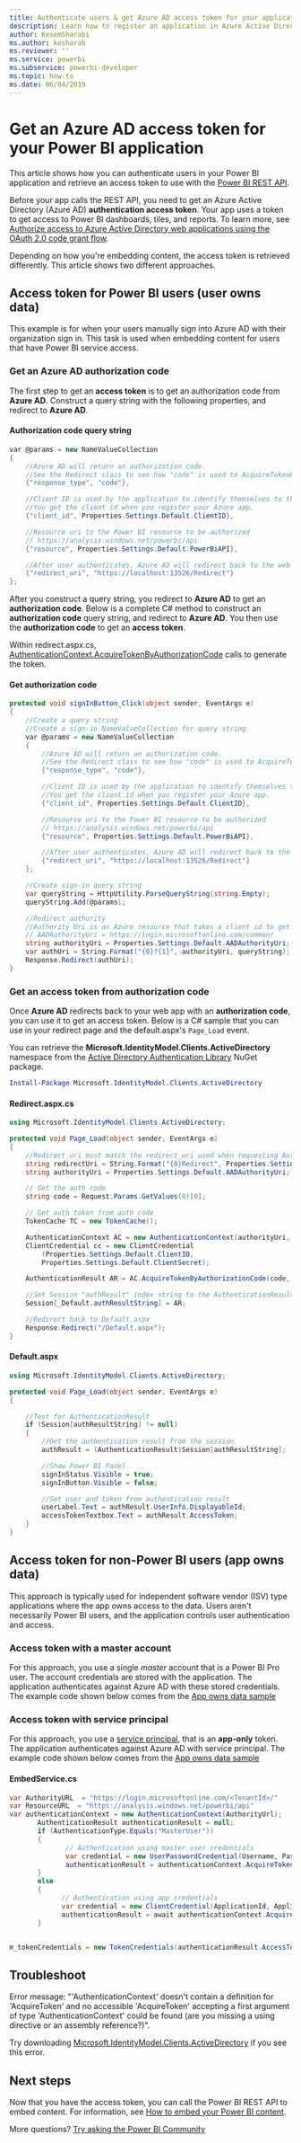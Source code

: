 ```yaml
---
title: Authenticate users & get Azure AD access token for your application
description: Learn how to register an application in Azure Active Directory for use with embedding Power BI content.
author: KesemSharabi
ms.author: kesharab
ms.reviewer: ''
ms.service: powerbi
ms.subservice: powerbi-developer
ms.topic: how-to
ms.date: 06/04/2019 
---
```


# Get an Azure AD access token for your Power BI application

This article shows how you can authenticate users in your Power BI application and retrieve an access token to use with the [Power BI REST API](/rest/api/power-bi/).

Before your app calls the REST API, you need to get an Azure Active Directory (Azure AD) **authentication access token**. Your app uses a token to get access to Power BI dashboards, tiles, and reports. To learn more, see [Authorize access to Azure Active Directory web applications using the OAuth 2.0 code grant flow](/azure/active-directory/develop/v1-protocols-oauth-code).

Depending on how you're embedding content, the access token is retrieved differently. This article shows two different approaches.

## Access token for Power BI users (user owns data)

This example is for when your users manually sign into Azure AD with their organization sign in. This task is used when embedding content for users that have Power BI service access.

### Get an Azure AD authorization code

The first step to get an **access token** is to get an authorization code from **Azure AD**. Construct a query string with the following properties, and redirect to **Azure AD**.

#### Authorization code query string

```csharp
var @params = new NameValueCollection
{
    //Azure AD will return an authorization code. 
    //See the Redirect class to see how "code" is used to AcquireTokenByAuthorizationCode
    {"response_type", "code"},

    //Client ID is used by the application to identify themselves to the users that they are requesting permissions from.
    //You get the client id when you register your Azure app.
    {"client_id", Properties.Settings.Default.ClientID},

    //Resource uri to the Power BI resource to be authorized
    // https://analysis.windows.net/powerbi/api
    {"resource", Properties.Settings.Default.PowerBiAPI},

    //After user authenticates, Azure AD will redirect back to the web app
    {"redirect_uri", "https://localhost:13526/Redirect"}
};
```

After you construct a query string, you redirect to **Azure AD** to get an **authorization code**.  Below is a complete C# method to construct an **authorization code** query string, and redirect to **Azure AD**. You then use the **authorization code** to get an **access token**.

Within redirect.aspx.cs, [AuthenticationContext.AcquireTokenByAuthorizationCode](/dotnet/api/microsoft.identitymodel.clients.activedirectory.authenticationcontext.acquiretokenbyauthorizationcodeasync?view=azure-dotnet#Microsoft_IdentityModel_Clients_ActiveDirectory_AuthenticationContext_AcquireTokenByAuthorizationCodeAsync_System_String_System_Uri_Microsoft_IdentityModel_Clients_ActiveDirectory_ClientCredential_System_String_) calls to generate the token.

#### Get authorization code

```csharp
protected void signInButton_Click(object sender, EventArgs e)
{
    //Create a query string
    //Create a sign-in NameValueCollection for query string
    var @params = new NameValueCollection
    {
        //Azure AD will return an authorization code. 
        //See the Redirect class to see how "code" is used to AcquireTokenByAuthorizationCode
        {"response_type", "code"},

        //Client ID is used by the application to identify themselves to the users that they are requesting permissions from. 
        //You get the client id when you register your Azure app.
        {"client_id", Properties.Settings.Default.ClientID},

        //Resource uri to the Power BI resource to be authorized
        // https://analysis.windows.net/powerbi/api
        {"resource", Properties.Settings.Default.PowerBiAPI},

        //After user authenticates, Azure AD will redirect back to the web app
        {"redirect_uri", "https://localhost:13526/Redirect"}
    };

    //Create sign-in query string
    var queryString = HttpUtility.ParseQueryString(string.Empty);
    queryString.Add(@params);

    //Redirect authority
    //Authority Uri is an Azure resource that takes a client id to get an Access token
    // AADAuthorityUri = https://login.microsoftonline.com/common/
    string authorityUri = Properties.Settings.Default.AADAuthorityUri;
    var authUri = String.Format("{0}?{1}", authorityUri, queryString);
    Response.Redirect(authUri);
}
```

### Get an access token from authorization code

Once **Azure AD** redirects back to your web app with an **authorization code**, you can use it to get an access token. Below is a C# sample that you can use in your redirect page and the default.aspx's `Page_Load` event.

You can retrieve the **Microsoft.IdentityModel.Clients.ActiveDirectory** namespace from the [Active Directory Authentication Library](https://www.nuget.org/packages/Microsoft.IdentityModel.Clients.ActiveDirectory/) NuGet package.

```powershell
Install-Package Microsoft.IdentityModel.Clients.ActiveDirectory
```

#### Redirect.aspx.cs

```csharp
using Microsoft.IdentityModel.Clients.ActiveDirectory;

protected void Page_Load(object sender, EventArgs e)
{
    //Redirect uri must match the redirect_uri used when requesting Authorization code.
    string redirectUri = String.Format("{0}Redirect", Properties.Settings.Default.RedirectUrl);
    string authorityUri = Properties.Settings.Default.AADAuthorityUri;

    // Get the auth code
    string code = Request.Params.GetValues(0)[0];

    // Get auth token from auth code
    TokenCache TC = new TokenCache();

    AuthenticationContext AC = new AuthenticationContext(authorityUri, TC);
    ClientCredential cc = new ClientCredential
        (Properties.Settings.Default.ClientID,
        Properties.Settings.Default.ClientSecret);

    AuthenticationResult AR = AC.AcquireTokenByAuthorizationCode(code, new Uri(redirectUri), cc);

    //Set Session "authResult" index string to the AuthenticationResult
    Session[_Default.authResultString] = AR;

    //Redirect back to Default.aspx
    Response.Redirect("/Default.aspx");
}
```

#### Default.aspx

```csharp
using Microsoft.IdentityModel.Clients.ActiveDirectory;

protected void Page_Load(object sender, EventArgs e)
{

    //Test for AuthenticationResult
    if (Session[authResultString] != null)
    {
        //Get the authentication result from the session
        authResult = (AuthenticationResult)Session[authResultString];

        //Show Power BI Panel
        signInStatus.Visible = true;
        signInButton.Visible = false;

        //Set user and token from authentication result
        userLabel.Text = authResult.UserInfo.DisplayableId;
        accessTokenTextbox.Text = authResult.AccessToken;
    }
}
```

## Access token for non-Power BI users (app owns data)

This approach is typically used for independent software vendor (ISV) type applications where the app owns access to the data. Users aren't necessarily Power BI users, and the application controls user authentication and access.

### Access token with a master account

For this approach, you use a single *master* account that is a Power BI Pro user. The account credentials are stored with the application. The application authenticates against Azure AD with these stored credentials. The example code shown below comes from the [App owns data sample](https://github.com/guyinacube/PowerBI-Developer-Samples)

### Access token with service principal

For this approach, you use a [service principal](embed-service-principal.md), that is an **app-only** token. The application authenticates against Azure AD with service principal. The example code shown below comes from the [App owns data sample](https://github.com/guyinacube/PowerBI-Developer-Samples)

#### EmbedService.cs

```csharp
var AuthorityURL  = "https://login.microsoftonline.com/<TenantId>/"
var ResourceURL  = "https://analysis.windows.net/powerbi/api"
var authenticationContext = new AuthenticationContext(AuthorityUrl);
       AuthenticationResult authenticationResult = null;
       if (AuthenticationType.Equals("MasterUser"))
       {
              // Authentication using master user credentials
              var credential = new UserPasswordCredential(Username, Password);
              authenticationResult = authenticationContext.AcquireTokenAsync(ResourceUrl, ApplicationId, credential).Result;
       }
       else
       {
             // Authentication using app credentials
             var credential = new ClientCredential(ApplicationId, ApplicationSecret);
             authenticationResult = await authenticationContext.AcquireTokenAsync(ResourceUrl, credential);
       }


m_tokenCredentials = new TokenCredentials(authenticationResult.AccessToken, "Bearer");
```

## Troubleshoot

Error message: "'AuthenticationContext' doesn't contain a definition for 'AcquireToken' and no accessible 'AcquireToken' accepting a first argument of type 'AuthenticationContext' could be found (are you missing a using directive or an assembly reference?)".

   Try downloading [Microsoft.IdentityModel.Clients.ActiveDirectory](https://www.nuget.org/packages/Microsoft.IdentityModel.Clients.ActiveDirectory/2.22.302111727) if you see this error.

## Next steps

Now that you have the access token, you can call the Power BI REST API to embed content. For information, see [How to embed your Power BI content](embed-sample-for-customers.md#embed-content-within-your-application).

More questions? [Try asking the Power BI Community](https://community.powerbi.com/)